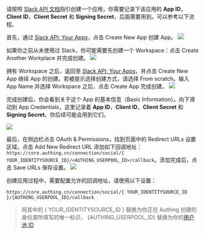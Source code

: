<IntegrationDetailCard title="在 Slack API 创建应用">

请按照 [Slack API 文档](https://api.slack.com/authentication/sign-in-with-slack#implementation)指引创建一个应用，你需要记录下该应用的 **App ID**，**Client ID**，**Client Secret** 和 **Signing Secret**，后面需要用到。可以参考以下流程。

首先，通过 [Slack API: Your Apps](https://api.slack.com/apps)，点击 Create New App 创建 App。
![](~@imagesZhCn/connections/slack/slack-docs-1.png)

如果你之前从未使用过 Slack，你可能需要先创建一个 Workspace：点击 Create Another Workplace 并完成创建。
![](~@imagesZhCn/connections/slack/slack-docs-2.png)

拥有 Workspace 之后，返回至 [Slack API: Your Apps](https://api.slack.com/apps)，并点击 Create New App 继续 App 的创建。若被提示选择创建方式，请选择 From scratch。输入 App Name 并选择 Workspace 之后，点击 Create App 完成创建。
![](~@imagesZhCn/connections/slack/slack-docs-3.png)

完成创建后，你会看到关于这个 App 的基本信息（Basic Information）。向下滑动到 App Credentials，这里记录着 **App ID**，**Client ID**，**Client Secret** 和 **Signing Secret**，你后续可能会用到它们。

![](~@imagesZhCn/connections/slack/slack-docs-4.png)

最后，在侧边栏点击 OAuth & Permissions，找到页面中的 Redirect URLs 设置区域，点击 Add New Redirect URL 添加如下回调地址：`https://core.authing.cn/connection/social/{ YOUR_IDENTITYSOURCE_ID}/<AUTHING_USERPOOL_ID>/callback`。添加完成后，点击 Save URLs 保存设置。
![](~@imagesZhCn/connections/slack/slack-docs-5.png)

创建应用过程中，需要配置允许的回调地址，请使用以下设置：

```
https://core.authing.cn/connection/social/{ YOUR_IDENTITYSOURCE_ID }/{AUTHING_USERPOOL_ID}/callback
```

> 将其中的 { YOUR_IDENTITYSOURCE_ID } 替换为你正在 Authing 创建的身份源所填写的唯一标识， {AUTHING_USERPOOL_ID} 替换为你的[用户池 ID](/guides/faqs/get-userpool-id-and-secret.md)

</IntegrationDetailCard>
